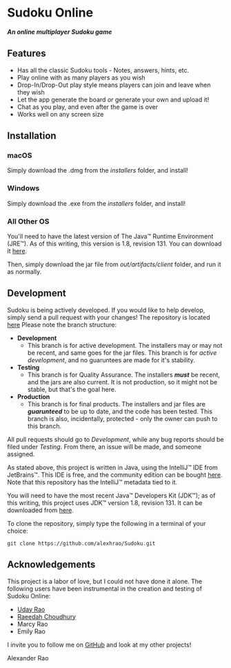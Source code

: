 # Sudoku Online
***An online multiplayer Sudoku game***

## Features
 - Has all the classic Sudoku tools - Notes, answers, hints, etc.
 - Play online with as many players as you wish
 - Drop-In/Drop-Out play style means players can join and leave when they wish
 - Let the app generate the board _or_ generate your own and upload it!
 - Chat as you play, and even after the game is over
 - Works well on any screen size

## Installation

### macOS
Simply download the .dmg from the _installers_ folder, and install!

### Windows
Simply download the .exe from the _installers_ folder, and install!

### All Other OS
You'll need to have the latest version of The Java&trade; Runtime Environment (JRE&trade;). As of this writing, this version is 1.8, revision 131. You can download it [here][jre].


Then, simply download the jar file from _out/artifacts/client_ folder, and run it as normally.

## Development
Sudoku is being actively developed. If you would like to help develop, simply send a pull request with your changes! The repository is located [here][rep] Please note the branch structure:
- **Development**
    - This branch is for active development. The installers may or may not be recent, and same goes for the jar files. This branch is for _active development_, and no guaruntees are made for it's stability.
- **Testing**
    - This branch is for Quality Assurance. The installers ***must*** be recent, and the jars are also current. It is not production, so it might not be stable, but that's the goal here.
- **Production**
    - This branch is for final products. The installers and jar files are ***guarunteed*** to be up to date, and the code has been tested. This branch is also, incidentally, protected - only the owner can push to this branch.

All pull requests should go to *Development*, while any bug reports should be filed under *Testing*. From there, an issue will be made, and someone assigned.

As stated above, this project is written in Java, using the IntelliJ&trade; IDE from JetBrains&trade;. This IDE is free, and the community edition can be bought [here][ide]. Note that this repository has the IntelliJ&trade; metadata tied to it.

You will need to have the most recent Java&trade; Developers Kit (JDK&trade;); as of this writing, this project uses JDK&trade; version 1.8, revision 131. It can be downloaded from [here][jdk].

To clone the repository, simply type the following in a terminal of your choice:
```
git clone https://github.com/alexhrao/Sudoku.git
```

## Acknowledgements
This project is a labor of love, but I could not have done it alone. The following users have been instrumental in the creation and testing of Sudoku Online:
- [Uday Rao][ukr]
- [Raeedah Choudhury][rac]
- Marcy Rao
- Emily Rao

I invite you to follow me on [GitHub][ahr] and look at my other projects!

Alexander Rao

   [jre]: <http://www.oracle.com/technetwork/java/javase/downloads/jre8-downloads-2133155.html>
   [jdk]: <http://www.oracle.com/technetwork/java/javase/downloads/jdk8-downloads-2133151.html>
   [ide]: <https://www.jetbrains.com/idea/download/>
   [ukr]: <https://www.github.com/udaykrao>
   [rac]: <https://www.github.com/alexhrao>
   [ahr]: <https://www.github.com/alexhrao>
   [rep]: <https://www.github.com/alexhrao/Sudoku>
